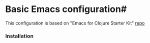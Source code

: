 # Basic Emacs configuration#

This configuration is based on "Emacs for Clojure Starter Kit" [repo](https://github.com/flyingmachine/emacs-for-clojure)

### Installation ###